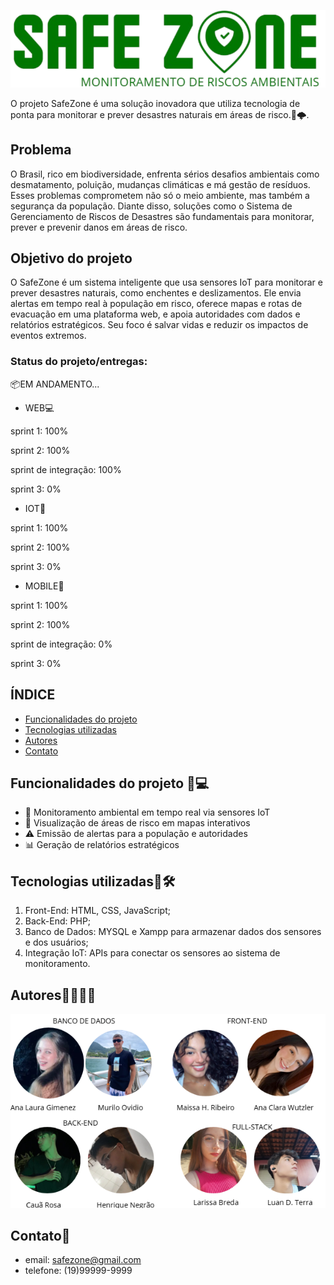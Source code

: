 ![Safezone](titulo.png)

O projeto SafeZone é uma solução inovadora que utiliza tecnologia de ponta para monitorar e prever desastres naturais em áreas de risco.🌳🌩️.

## Problema
O Brasil, rico em biodiversidade, enfrenta sérios desafios ambientais como desmatamento, poluição, mudanças climáticas e má gestão de resíduos.  Esses problemas comprometem não só o meio ambiente, mas também a segurança da população. Diante disso, soluções como o Sistema de Gerenciamento de Riscos de Desastres são fundamentais para monitorar, prever e prevenir danos em áreas de risco.

## Objetivo do projeto
 O SafeZone é um sistema inteligente que usa sensores IoT para monitorar e prever desastres naturais, como enchentes e deslizamentos. Ele envia alertas em tempo real à população em risco, oferece mapas e rotas de evacuação em uma plataforma web, e apoia autoridades com dados e relatórios estratégicos. Seu foco é salvar vidas e reduzir os impactos de eventos extremos.

 ### Status do projeto/entregas: 
 📦EM ANDAMENTO...
 - WEB💻

 sprint 1: 100%

 sprint 2: 100%

 sprint de integração: 100%

 sprint 3: 0%

 - IOT🤖

 sprint 1: 100%

 sprint 2: 100%

 sprint 3: 0%

 - MOBILE🤳

  sprint 1: 100%

 sprint 2: 100%

 sprint de integração: 0%

 sprint 3: 0%


## ÍNDICE
- <a href="#funcionalidadeprojeto">Funcionalidades do projeto</a>
- <a href="#tecnologia">Tecnologias utilizadas</a>
- <a href="#autores">Autores</a>
- <a href="#contato">Contato</a>

## Funcionalidades do projeto 📲💻
- 📡 Monitoramento ambiental em tempo real via sensores IoT
- 📍 Visualização de áreas de risco em mapas interativos
- ⚠️ Emissão de alertas para a população e autoridades
- 📊 Geração de relatórios estratégicos


## Tecnologias utilizadas🧩🛠️

1. Front-End:  HTML, CSS, JavaScript;
2. Back-End: PHP;
3. Banco de Dados: MYSQL e Xampp para armazenar dados dos sensores e dos usuários;
4. Integração IoT: APIs para conectar os sensores ao sistema de monitoramento.

## Autores🧑‍🦰👩‍🦰
![Ana](integrantes.png)

## Contato📲

- email: safezone@gmail.com
- telefone: (19)99999-9999
